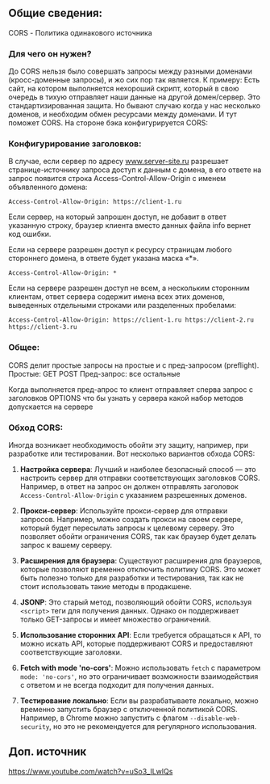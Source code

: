 ## Общие сведения:
CORS - Политика одинакового источника

### Для чего он нужен? 
До CORS нельзя было совершать запросы между разными доменами (кросс-доменные запросы), и жо сих пор так является.
К примеру:
Есть сайт, на котором выполняется нехороший скрипт, который в свою очередь в тихую отправляет наши данные на другой домен/сервер.
Это стандартизированная защита.
Но бывают случаю когда у нас несколько доменов, и необходим обмен ресурсами между доменами. И тут поможет CORS.
На стороне бэка конфигурируется CORS:

### Конфигурирование заголовков:
В случае, если сервер по адресу www.server-site.ru разрешает странице-источнику запроса доступ к данным с домена,
в его ответе на запрос появится строка Access-Control-Allow-Origin с именем объявленного домена:
```
Access-Control-Allow-Origin: https://client-1.ru
```
Если сервер, на который запрошен доступ, не добавит в ответ указанную строку, браузер клиента вместо данных файла info вернет код ошибки.


Если на сервере разрешен доступ к ресурсу страницам любого стороннего домена, в ответе будет указана маска «*».
```
Access-Control-Allow-Origin: *
```
Если на сервере разрешен доступ не всем, а нескольким сторонним клиентам, ответ сервера содержит имена всех этих доменов, выведенных отдельными строками или разделенных пробелами:
```
Access-Control-Allow-Origin: https://client-1.ru https://client-2.ru https://client-3.ru
```

### Общее:
CORS делит простые запросы на простые и с пред-запросом (preflight).
Простые: GET POST
Пред-запрос: все остальные

Когда выполняется пред-апрос то клиент отправляет сперва запрос с заголовков OPTIONS что бы узнать у сервера какой набор
методов допускается на сервере

### Обход CORS:
Иногда возникает необходимость обойти эту защиту, например, при разработке или тестировании. Вот несколько вариантов обхода CORS:

1. **Настройка сервера**: Лучший и наиболее безопасный способ — это настроить сервер для отправки соответствующих заголовков CORS. Например, в ответ на запрос он должен отправлять заголовок `Access-Control-Allow-Origin` с указанием разрешенных доменов.

2. **Прокси-сервер**: Используйте прокси-сервер для отправки запросов. Например, можно создать прокси на своем сервере, который будет пересылать запросы к целевому серверу. Это позволяет обойти ограничения CORS, так как браузер будет делать запрос к вашему серверу.

3. **Расширения для браузера**: Существуют расширения для браузеров, которые позволяют временно отключить политику CORS. Это может быть полезно только для разработки и тестирования, так как не стоит использовать такие методы в продакшене.

4. **JSONP**: Это старый метод, позволяющий обойти CORS, используя `<script>` теги для получения данных. Однако он поддерживает только GET-запросы и имеет множество ограничений.

5. **Использование сторонних API**: Если требуется обращаться к API, то можно искать API, которые поддерживают CORS и предоставляют соответствующие заголовки.

6. **Fetch with mode 'no-cors'**: Можно использовать `fetch` с параметром `mode: 'no-cors'`, но это ограничивает возможности взаимодействия с ответом и не всегда подходит для получения данных.

7. **Тестирование локально**: Если вы разрабатываете локально, можно временно запустить браузер с отключенной политикой CORS. Например, в Chrome можно запустить с флагом `--disable-web-security`, но это не рекомендуется для регулярного использования.

## Доп. источник
https://www.youtube.com/watch?v=uSo3_ILwlQs
